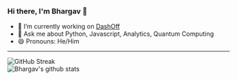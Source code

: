 ### Hi there, I'm Bhargav 👋


- 🔭 I’m currently working on [DashOff](https://dashoff.me/)
- 💬 Ask me about Python, Javascript, Analytics, Quantum Computing
- 😄 Pronouns: He/Him
<!--
---

### Connect with me:

[<img align="left" alt="kaggle.com | Kaggle" width="22px" src="https://cdn4.iconfinder.com/data/icons/logos-and-brands/512/189_Kaggle_logo_logos-512.png" />][website]
[<img align="left" alt="github.com" width="22px" src="https://image.flaticon.com/icons/svg/25/25231.svg" />][github]
[<img align="left" alt="twitter | Twitter" width="25px" src="https://1000logos.net/wp-content/uploads/2017/06/Twitter-Logo.png" />][twitter]
[<img align="left" alt="linkedin | LinkedIn" width="22px" src="https://image.flaticon.com/icons/png/512/174/174857.png" />][linkedin]
[<img align="left" alt="instagram | Instagram" width="22px" src="https://www.freepnglogos.com/uploads/logo-ig-png/logo-ig-stunning-instagram-logo-vector-download-for-new-7.png" />][instagram]

-->


---
![GitHub Streak](https://streak-stats.demolab.com?user=glanzz&date_format=M%20j%5B%2C%20Y%5D&mode=weekly)
<br/>
![Bhargav's github stats](https://github-readme-stats.vercel.app/api?username=glanzz&show_icons=true&include_all_commits=true&hide_title=true&hide_rank=true&theme=transparent)

<!--
[![Bhargav WakaTime](https://github-readme-stats.vercel.app/api/wakatime?username=glanzz)](https://github.com/anuraghazra/github-readme-stats)
![Top Langs](https://github-readme-stats.vercel.app/api/top-langs/?username=glanzz&exclude_repo=talks&langs_count=10)
-->
